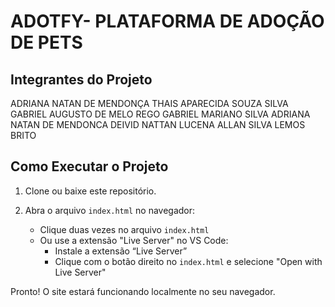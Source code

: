 # ADOTFY- PLATAFORMA DE ADOÇÃO DE PETS
## Integrantes do Projeto
ADRIANA NATAN DE MENDONÇA
THAIS APARECIDA SOUZA SILVA 
GABRIEL AUGUSTO DE MELO REGO
GABRIEL MARIANO SILVA
ADRIANA NATAN DE MENDONCA
 DEIVID NATTAN LUCENA
 ALLAN SILVA LEMOS BRITO


## Como Executar o Projeto

1. Clone ou baixe este repositório.

2. Abra o arquivo `index.html` no navegador:
   - Clique duas vezes no arquivo `index.html`
   - Ou use a extensão "Live Server" no VS Code:
     - Instale a extensão “Live Server”
     - Clique com o botão direito no `index.html` e selecione "Open with Live Server"

Pronto! O site estará funcionando localmente no seu navegador.

